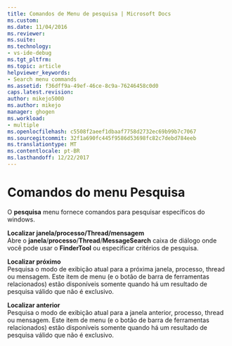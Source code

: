 ```yaml
---
title: Comandos de Menu de pesquisa | Microsoft Docs
ms.custom: 
ms.date: 11/04/2016
ms.reviewer: 
ms.suite: 
ms.technology:
- vs-ide-debug
ms.tgt_pltfrm: 
ms.topic: article
helpviewer_keywords:
- Search menu commands
ms.assetid: f36dff9a-49ef-46ce-8c9a-76246458c0d0
caps.latest.revision: 
author: mikejo5000
ms.author: mikejo
manager: ghogen
ms.workload:
- multiple
ms.openlocfilehash: c5508f2aeef1dbaaf7758d2732ec69b99b7c7067
ms.sourcegitcommit: 32f1a690fc445f9586d53698fc82c7debd784eeb
ms.translationtype: MT
ms.contentlocale: pt-BR
ms.lasthandoff: 12/22/2017
---
```

# <a name="search-menu-commands"></a>Comandos do menu Pesquisa
O **pesquisa** menu fornece comandos para pesquisar específicos do windows.  
  
 **Localizar janela/processo/Thread/mensagem**  
 Abre o **janela**/**processo**/**Thread**/**MessageSearch** caixa de diálogo onde você pode usar o **FinderTool** ou especificar critérios de pesquisa.  
  
 **Localizar próximo**  
 Pesquisa o modo de exibição atual para a próxima janela, processo, thread ou mensagem. Este item de menu (e o botão de barra de ferramentas relacionados) estão disponíveis somente quando há um resultado de pesquisa válido que não é exclusivo.  
  
 **Localizar anterior**  
 Pesquisa o modo de exibição atual para a janela anterior, processo, thread ou mensagem. Este item de menu (e o botão de barra de ferramentas relacionados) estão disponíveis somente quando há um resultado de pesquisa válido que não é exclusivo.